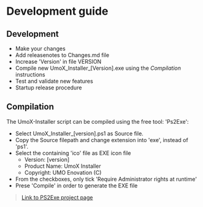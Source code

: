 # Development guide

## Development
+ Make your changes
+ Add releasenotes to Changes.md file
+ Increase 'Version' in file VERSION
+ Compile new UmoX_Installer_[Version].exe using the _Compilation_ instructions
+ Test and validate new features
+ Startup release procedure

## Compilation
The UmoX-Installer script can be compiled using the free tool: 'Ps2Exe':

+ Select UmoX_Installer_[version].ps1 as Source file.
+ Copy the Source filepath and change extension into 'exe', instead of 'ps1'.
+ Select the containing 'ico' file as EXE icon file
  + Version: [version]
  + Product Name: UmoX Installer
  + Copyright: UMO Enovation (C)
+ From the checkboxes, only tick 'Require Administrator rights at runtime'
+ Prese 'Compile' in order to generate the EXE file

> [Link to PS2Exe project page](https://gallery.technet.microsoft.com/scriptcenter/PS2EXE-GUI-Convert-e7cb69d5 "PS2Exe")